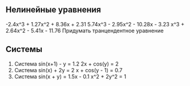 


## Нелинейные уравнения

-2.4x^3 + 1.27x^2 + 8.36x + 2.31
5.74x^3 - 2.95x^2 - 10.28x - 3.23
x^3 + 2.64x^2 - 5.41x - 11.76
Придумать транцендентное уравнение


## Системы

1. Система
sin(x+1) - y = 1.2
2x + cos(y) = 2
2. Система
sin(x) + 2y = 2
x + cos(y - 1) = 0.7
3. Система
sin(x + y) = 1.5x - 0.1
x^2 + 2y^2 = 1
